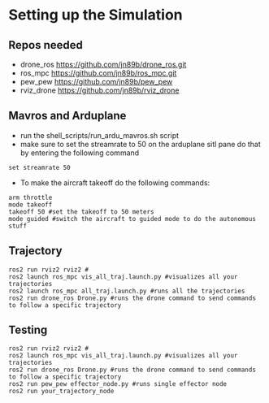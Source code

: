 # Setting up the Simulation

## Repos needed
- drone_ros https://github.com/jn89b/drone_ros.git
- ros_mpc https://github.com/jn89b/ros_mpc.git
- pew_pew https://github.com/jn89b/pew_pew
- rviz_drone https://github.com/jn89b/rviz_drone 


## Mavros and Arduplane
- run the shell_scripts/run_ardu_mavros.sh script
- make sure to set the streamrate to 50 on the arduplane sitl pane do that by entering the following command
```
set streamrate 50
```
- To make the aircraft takeoff do the following commands:
```
arm throttle
mode takeoff
takeoff 50 #set the takeoff to 50 meters
mode guided #switch the aircraft to guided mode to do the autonomous stuff
```

## Trajectory 
```
ros2 run rviz2 rviz2 # 
ros2 launch ros_mpc vis_all_traj.launch.py #visualizes all your trajectories  
ros2 launch ros_mpc all_traj.launch.py #runs all the trajectories 
ros2 run drone_ros Drone.py #runs the drone command to send commands to follow a specific trajectory 
```

## Testing 
```
ros2 run rviz2 rviz2 # 
ros2 launch ros_mpc vis_all_traj.launch.py #visualizes all your trajectories   
ros2 run drone_ros Drone.py #runs the drone command to send commands to follow a specific trajectory 
ros2 run pew_pew effector_node.py #runs single effector node
ros2 run your_trajectory_node
```

## 